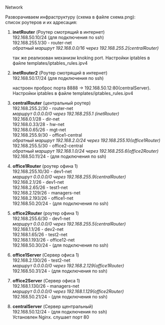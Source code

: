 Network  

Разворачиваем инфраструктуру (схема в файле схема.png):  
 список роутеров и их адресация:  
   1. **inetRouter** (Роутер смотрящий в интернет)  
      192.168.50.10/24 (для подключения по ssh)  
      192.168.255.1/30  - router-net  
      _обратный маршрут 192.168.0.0/16 через 192.168.255.2(centralRouter)_  
      
      так же реализован механизм knoking port. Настройки iptables в файле  templates/iptables_rules.ipv4


   1. **inetRouter2** (Роутер смотрящий в интернет)  
      192.168.50.17/24 (для подключения по ssh)  
      
      настроен проброс порта 8888 -> 192.168.50.12:80(centralServer). Настройки iptables в файле  templates/iptables_rules.ipv4


   3. **centralRouter** (центральный роутер)  
      192.168.255.2/30 - router-net  
      _маршрут 0.0.0.0/0 через 192.168.255.1 (inetRouter)_  
      192.168.0.1/28 - dir-net    
      192.168.0.33/28 - hw-net    
      192.168.0.65/26 - mgt-net    
      192.168.255.9/30 - office1-central  
      _обратный маршрут 192.168.2.0/24 через 192.168.255.10(office1Router)_  
      192.168.255.5/30 - office2-central  
      _обратный маршрут 192.168.1.0/24 через 192.168.255.6(office2Router)_  
      192.168.50.11/24 - (для подключения по ssh)  

   4. **office1Router** (роутер офина 1)  
      192.168.255.10/30 - dev1-net  
      _маршрут 0.0.0.0/0 через 192.168.255.9(centralRouter)_    
      192.168.2.1/26 - dev1-net  
      192.168.2.65/26 - test1-net  
      192.168.2.129/26 - managers-net     
      192.168.2.193/26 - office1-net  
      192.168.50.20/24 - (для подключения по ssh)  

   5. **office2Router** (роутер офина 1)  
      192.168.255.6/30 - dev1-net  
      _маршрут 0.0.0.0/0 через 192.168.255.5(centralRouter)_    
      192.168.1.1/26 - dev2-net  
      192.168.1.65/26 - test2-net    
      192.168.1.193/26 - office12-net  
      192.168.50.30/24 - (для подключения по ssh)  

   6. **office1Server** (Сервер офиса 1)  
      192.168.2.130/26 - test2-net  
      _маршрут 0.0.0.0/0 через 192.168.2.129(office1Router)_  
      192.168.50.31/24 - (для подключения по ssh)  

   7. **office2Server** (Сервер офиса 1)  
      192.168.1.130/26 - managers-net  
      _маршрут 0.0.0.0/0 через 192.168.1.129(office2Router)_  
      192.168.50.21/24 - (для подключения по ssh)  

   8. **centralServer** (Сервер щентральный)   
      192.168.50.12/24 - (для подключения по ssh)  
      Установлен Nginx. слушает порт 80